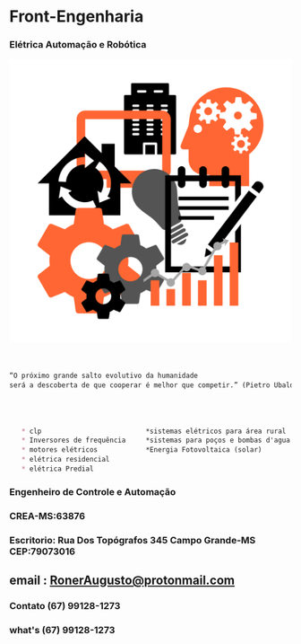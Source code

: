 # Front-Engenharia
### Elétrica Automação e Robótica

<img src="imagen/eng.png" width="550" hegth="100">


```markdown


“O próximo grande salto evolutivo da humanidade 
será a descoberta de que cooperar é melhor que competir.” (Pietro Ubaldi)




```
   

```markdown
    
   * clp                          *sistemas elétricos para área rural 
   * Inversores de frequência     *sistemas para poços e bombas d'agua para área rural
   * motores elétricos            *Energia Fotovoltaica (solar)
   * elétrica residencial
   * elétrica Predial


```
### Engenheiro de Controle e Automação
### CREA-MS:63876
### Escritorio: Rua Dos Topógrafos 345 Campo Grande-MS CEP:79073016
## email : RonerAugusto@protonmail.com
### Contato (67) 99128-1273
### what's (67) 99128-1273


